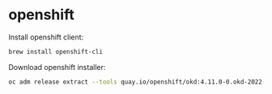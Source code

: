 # openshift

Install openshift client:
```bash
brew install openshift-cli
```

Download openshift installer:
```bash
oc adm release extract --tools quay.io/openshift/okd:4.11.0-0.okd-2022-12-02-145640
```
